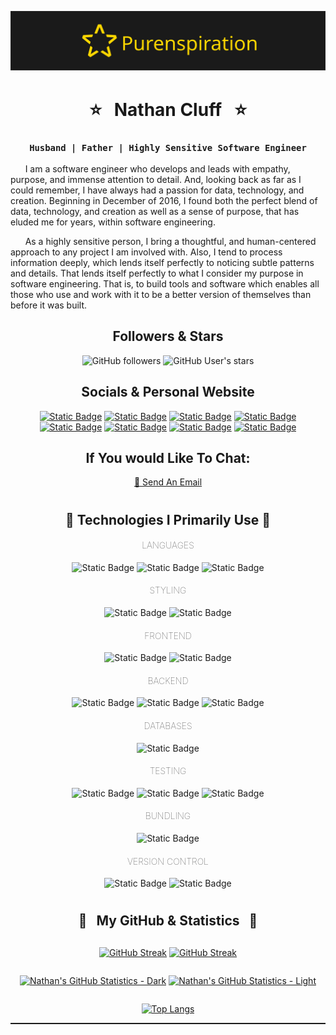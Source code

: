 ![image](./Images/README-Banner_PureNSpiration.svg)

  <h1 align="center"> ⭐ &nbsp; Nathan Cluff &nbsp; ⭐ </h1>
  <h3 align="center">
  
  ```
  Husband | Father | Highly Sensitive Software Engineer
  ```

  </h3>

&nbsp; &nbsp; &nbsp; I am a software engineer who develops and leads with empathy, purpose, and immense attention to detail. And, looking back as far as I could remember, I have always had a passion for data, technology, and creation. Beginning in December of 2016, I found both the perfect blend of data, technology, and creation as well as a sense of purpose, that has eluded me for years, within software engineering.

&nbsp; &nbsp; &nbsp; As a highly sensitive person, I bring a thoughtful, and human-centered approach to any project I am involved with. Also, I tend to process information deeply, which lends itself perfectly to noticing subtle patterns and details. That lends itself perfectly to what I consider my purpose in software engineering. That is, to build tools and software which enables all those who use and work with it to be a better version of themselves than before it was built.

<h2 align="center">Followers & Stars</h2>

<section align="center">

![GitHub followers](https://img.shields.io/github/followers/ncluff003?style=for-the-badge&logo=github&labelColor=%23181717&color=%2334C941)
![GitHub User's stars](https://img.shields.io/github/stars/ncluff003?style=for-the-badge&logo=github&labelColor=181717&color=34C941)

</section>

  <h2 align="center">Socials & Personal Website</h2>
  <section align="center">

[![Static Badge](https://img.shields.io/badge/ncluff003-Github?style=for-the-badge&logo=github&color=%23181717)](https://www.github.com/ncluff003)
[![Static Badge](https://custom-icon-badges.demolab.com/badge/LinkedIn-LinkedIn?style=for-the-badge&logo=linkedin-in&logoColor=FEFEFE&color=0047AB)](https://www.linkedin.com/in/ncluff003)
[![Static Badge](https://img.shields.io/badge/ncluff003-ncluff003?style=for-the-badge&logo=x&color=000000)](https://www.x.com/ncluff003)
[![Static Badge](https://img.shields.io/badge/ncluff003-ncluff003?style=for-the-badge&logo=instagram&color=%23FF0069)](https://www.instagram.com/ncluff003)
[![Static Badge](https://img.shields.io/badge/ncluff003-ncluff003?style=for-the-badge&logo=codepen&color=000000)](https://www.codepen.io/ncluff003)
[![Static Badge](https://img.shields.io/badge/ncluff003-ncluff003?style=for-the-badge&logo=leetcode&logoColor=FEFEFE&color=%23FFA116)](https://www.leetcode.com/u/ncluff003)
[![Static Badge](https://custom-icon-badges.demolab.com/badge/PureNSpiration.com-%231A1A1A?logo=purenspiration&logoColor=FFD700&style=for-the-badge&color=1A1A1A#gh-dark-mode-only)](https://www.purenspiration.com)
[![Static Badge](https://custom-icon-badges.demolab.com/badge/PureNSpiration.com-%231A1A1A?logo=purenspiration&logoColor=FFD700&style=for-the-badge&color=FEFEFE#gh-light-mode-only)](https://www.purenspiration.com)

</section>
  <section align="center">
  <h2 align="center">If You would Like To Chat:</h2>
    <a href='mailto:ncluff003@purenspiration.com' >
        📧 Send An Email
    </a>
  </section>

</section>

#

<section align="center">
  <h2> 🧰 Technologies I Primarily Use 🧰 </h2>
  <article>
    <h4 style="font-weight: lighter;">LANGUAGES</h4>

![Static Badge](https://img.shields.io/badge/Typescript-TypeScript?style=for-the-badge&logo=typescript&logoColor=%23FEFEFE&color=%233178C6)
![Static Badge](https://img.shields.io/badge/JavaScript-JavaScript?style=for-the-badge&logo=javascript&logoColor=%23333333&color=%23F7DF1E)
![Static Badge](https://img.shields.io/badge/HTML5-HTML5?style=for-the-badge&logo=html5&logoColor=%23FEFEFE&color=%23E34F26)

  </article>
  <article>
    <h4 style="font-weight: lighter;">STYLING</h4>

![Static Badge](https://img.shields.io/badge/CSS3-CSS?style=for-the-badge&logo=CSS&logoColor=%23FEFEFE&color=%23663399)
![Static Badge](https://img.shields.io/badge/SCSS-SCSS?style=for-the-badge&logo=SASS&logoColor=%23FEFEFE&color=%23CC6699)

  </article>
  <article>
    <h4 style="font-weight: lighter;">FRONTEND</h4>

![Static Badge](https://img.shields.io/badge/React-React?style=for-the-badge&logo=React&logoColor=%231a1a1a&color=%2361DAFB)
![Static Badge](https://img.shields.io/badge/Redux-Redux?style=for-the-badge&logo=Redux&logoColor=%23fefefe&color=%23764ABC)

  </article>
  <article>
    <h4 style="font-weight: lighter;">BACKEND</h4>

![Static Badge](https://img.shields.io/badge/Node.js-Nodejs?style=for-the-badge&logo=nodedotjs&logoColor=%23fefefe&color=%23764ABC)
![Static Badge](https://img.shields.io/badge/Express-Express?style=for-the-badge&logo=express&logoColor=%23fefefe&color=%23000000)
![Static Badge](https://img.shields.io/badge/Pug-Pug?style=for-the-badge&logo=pug&logoColor=%23fefefe&color=%23A86454)

  </article>
  <article>
    <h4 style="font-weight: lighter;">DATABASES</h4>

![Static Badge](https://img.shields.io/badge/MongoDB-MongoDB?style=for-the-badge&logo=mongodb&logoColor=%23fefefe&color=%2347A248)

  </article>
  
  <article>
    <h4 style="font-weight: lighter;">TESTING</h4>

![Static Badge](https://img.shields.io/badge/Jest-Jest?style=for-the-badge&logo=jest&logoColor=%23fefefe&color=%23C21325)
![Static Badge](https://img.shields.io/badge/Cypress-Cypress?style=for-the-badge&logo=cypress&logoColor=%23fefefe&color=%2369D3A7)
![Static Badge](https://img.shields.io/badge/Postman-Postman?style=for-the-badge&logo=postman&logoColor=%23fefefe&color=%23FF6C37)

  </article>
  <article>
    <h4 style="font-weight: lighter;">BUNDLING</h4>
  
  ![Static Badge](https://img.shields.io/badge/Webpack-Webpack?style=for-the-badge&logo=webpack&logoColor=%231a1a1a&color=%238DD6F9)

  </article>
  <article>
    <h4 style="font-weight: lighter;">VERSION CONTROL</h4>

![Static Badge](https://img.shields.io/badge/Git-Git?style=for-the-badge&logo=git&logoColor=%23fefefe&color=%23F05032)
![Static Badge](https://img.shields.io/badge/GitHub-GitHub?style=for-the-badge&logo=github&logoColor=%23fefefe&color=%23181717)

  </article>
</section>

#

<section>
  <h2 style="margin: .5rem 1rem 0rem; text-align: center; border-bottom: none; margin: 1rem 0 0"> 🌟 &nbsp; My GitHub & Statistics &nbsp; 🌟 </h2>
  <section style="display: flex; flex-flow: row wrap; justify-content: space-around; padding: 1rem .5rem 0;">

[![GitHub Streak](https://github-readme-streak-stats-eight.vercel.app/?user=ncluff003&theme=transparent&hide_border=true&date_format=j%20M%5B%20Y%5D&ring=B42F01&fire=FFD700&currStreakNum=FFD700&sideNums=FFD700&sideLabels=FEFEFE&currStreakLabel=FEFEFE&stroke=FEFEFE&dates=FEFEFE&width=100%#gh-dark-mode-only)](https://git.io/streak-stats)
[![GitHub Streak](https://github-readme-streak-stats-eight.vercel.app/?user=ncluff003&theme=transparent&hide_border=true&date_format=j%20M%5B%20Y%5D&ring=B42F01&fire=FFD700&currStreakNum=FFD700&sideNums=FFD700&sideLabels=FEFEFE&currStreakLabel=FEFEFE&stroke=FEFEFE&dates=FEFEFE&width=100%#gh-light-mode-only)](https://git.io/streak-stats)

[![Nathan's GitHub Statistics - Dark](https://github-readme-stats.vercel.app/api?username=ncluff003&theme=transparent&hide_border=true&title_color=FFD700&show_icons=true&icon_color=FFD700&text_color=FEFEFE&card_width=45%&ring_color=FFD700AA&show=reviews,discussions_started,discussions_answered,prs_merged,prs_merged_percentage#gh-dark-mode-only)]()
[![Nathan's GitHub Statistics - Light](https://github-readme-stats.vercel.app/api?username=ncluff003&theme=transparent&hide_border=true&title_color=FFD700&show_icons=true&icon_color=FFD700&text_color=1A1A1A&card_width=45%&ring_color=FFD700AA&show=reviews,discussions_started,discussions_answered,prs_merged,prs_merged_percentage#gh-light-mode-only)]()

[![Top Langs](https://github-readme-stats.vercel.app/api/top-langs/?username=ncluff003&layout=donut-vertical&theme=transparent&hide_border=true&text_color=FEFEFE&title_color=FFD700#gh-dark-mode-only)](https://github.com/ncluff003/github-readme-stats)

  </section>

  <hr style="height: .1rem; margin: 0">

</section>

<section style="display: flex; flex-flow: row wrap; justify-content: space-evenly; padding: 2rem 0em;">

 </section>
